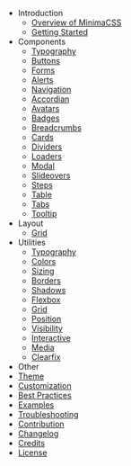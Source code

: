 <!-- _sidebar.md -->
* Introduction
  * [Overview of MinimaCSS](/)
  * [Getting Started](GettingStarted.md)
* Components
  * [Typography](components/typography.md)
  * [Buttons](components/buttons.md)
  * [Forms](components/forms.md)
  * [Alerts](components/alerts.md)
  * [Navigation](components/navigation.md)
  * [Accordian](components/accordian.md)
  * [Avatars](components/avatars.md)
  * [Badges](components/badges.md)
  * [Breadcrumbs](components/breadcrumbs.md)
  * [Cards](components/cards.md)
  * [Dividers](components/dividers.md)
  * [Loaders](components/loaders.md)
  * [Modal](components/modal.md)
  * [Slideovers](components/slideovers.md)
  * [Steps](components/steps.md)
  * [Table](components/table.md)
  * [Tabs](components/tabs.md)
  * [Tooltip](components/tooltip.md)
* Layout
  * [Grid](layout/grid.md)
* Utilities
  * [Typography](utilities/typography.md)
  * [Colors](utilities/colors.md)
  * [Sizing](utilities/sizing.md)
  * [Borders](utilities/borders.md)
  * [Shadows](utilities/shadows.md)
  * [Flexbox](utilities/flexbox.md)
  * [Grid](utilities/grid.md)
  * [Position](utilities/position.md)
  * [Visibility](utilities/visibility.md)
  * [Interactive](utilities/interactive.md)
  * [Media](utilities/media.md)
  * [Clearfix](utilities/clearfix.md)
* Other
* [Theme](theme.md)
* [Customization](customization.md)
* [Best Practices](best-practices.md)
* [Examples](examples.md)
* [Troubleshooting](troubleshooting.md)
* [Contribution](contribution.md)
* [Changelog](changelog.md)
* [Credits](credits.md)
* [License](license.md)
